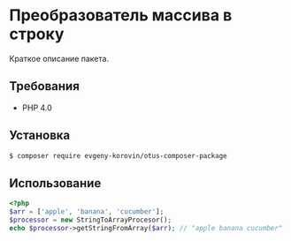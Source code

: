 # Преобразователь массива в строку

Краткое описание пакета.

## Требования
- PHP 4.0

## Установка

```bash
$ composer require evgeny-korovin/otus-composer-package
```

## Использование

```php
<?php
$arr = ['apple', 'banana', 'cucumber'];
$processor = new StringToArrayProcesor();
echo $processor->getStringFromArray($arr); // "apple banana cucumber"
```